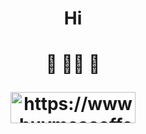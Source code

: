 <h1 align="center">
  Hi
</h1>
<h1 align="center">
🏢  🚕💨 🏡
<br>
<p><a href="https://www.buymeacoffee.com/https://www.buymeacoffee.com/tranngoctum"> <img align="center" src="https://cdn.buymeacoffee.com/buttons/v2/default-yellow.png" width="200px" height="50px" alt="https://www.buymeacoffee.com/tranngoctum" /></a></p>
</h1>

